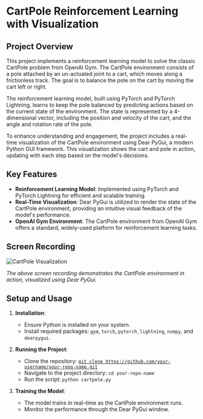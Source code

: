 # CartPole Reinforcement Learning with Visualization

## Project Overview

This project implements a reinforcement learning model to solve the classic CartPole problem from OpenAI Gym. The CartPole environment consists of a pole attached by an un-actuated joint to a cart, which moves along a frictionless track. The goal is to balance the pole on the cart by moving the cart left or right.

The reinforcement learning model, built using PyTorch and PyTorch Lightning, learns to keep the pole balanced by predicting actions based on the current state of the environment. The state is represented by a 4-dimensional vector, including the position and velocity of the cart, and the angle and rotation rate of the pole.

To enhance understanding and engagement, the project includes a real-time visualization of the CartPole environment using Dear PyGui, a modern Python GUI framework. This visualization shows the cart and pole in action, updating with each step based on the model's decisions.

## Key Features

- **Reinforcement Learning Model**: Implemented using PyTorch and PyTorch Lightning for efficient and scalable training.
- **Real-Time Visualization**: Dear PyGui is utilized to render the state of the CartPole environment, providing an intuitive visual feedback of the model's performance.
- **OpenAI Gym Environment**: The CartPole environment from OpenAI Gym offers a standard, widely-used platform for reinforcement learning tasks.

## Screen Recording

![CartPole Visualization](path/to/your/screen-recording.gif)

*The above screen recording demonstrates the CartPole environment in action, visualized using Dear PyGui.*

## Setup and Usage

1. **Installation**:
   - Ensure Python is installed on your system.
   - Install required packages: `gym`, `torch`, `pytorch_lightning`, `numpy`, and `dearpygui`.

2. **Running the Project**:
   - Clone the repository: [`git clone https://github.com/your-username/your-repo-name.git`](https://github.com/arashk7/QLearning-CartPole.git)
   - Navigate to the project directory: `cd your-repo-name`
   - Run the script: `python cartpole.py`

3. **Training the Model**:
   - The model trains in real-time as the CartPole environment runs.
   - Monitor the performance through the Dear PyGui window.
